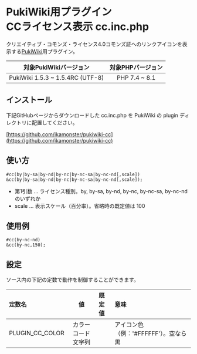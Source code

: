 # PukiWiki用プラグイン<br>CCライセンス表示 cc.inc.php

クリエイティブ・コモンズ・ライセンス4.0コモンズ証へのリンクアイコンを表示する[PukiWiki](https://pukiwiki.osdn.jp/)用プラグイン。

|対象PukiWikiバージョン|対象PHPバージョン|
|:---:|:---:|
|PukiWiki 1.5.3 ~ 1.5.4RC (UTF-8)|PHP 7.4 ~ 8.1|

## インストール

下記GitHubページからダウンロードした cc.inc.php を PukiWiki の plugin ディレクトリに配置してください。

[https://github.com/ikamonster/pukiwiki-cc](https://github.com/ikamonster/pukiwiki-cc)

## 使い方

```
#cc(by|by-sa|by-nd|by-nc|by-nc-sa|by-nc-nd[,scale])
&cc(by|by-sa|by-nd|by-nc|by-nc-sa|by-nc-nd[,scale]);
```

* 第1引数 … ライセンス種別。by, by-sa, by-nd, by-nc, by-nc-sa, by-nc-nd のいずれか
* scale … 表示スケール（百分率）。省略時の既定値は 100

## 使用例

```
#cc(by-nc-nd)
&cc(by-nc,150);
```

## 設定

ソース内の下記の定数で動作を制御することができます。

|定数名|値|既定値|意味|
|:---|:---:|:---|:---|
|PLUGIN_CC_COLOR|カラーコード文字列||アイコン色（例：'#FFFFFF'）。空なら黒|
